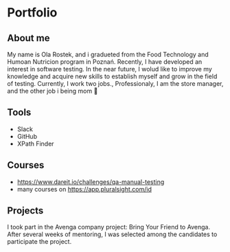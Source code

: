 # Portfolio
## About me

My name is Ola Rostek, and i gradueted from the Food Technology and Humoan Nutricion program in Poznań. Recently, I have developed an interest in software testing. In the near future, I wolud like to improve my knowledge and acquire new skills to establish myself and grow in the field of testing. Currently, I work two jobs., Professionaly, I am the store manager, and the other job i being mom 🙂
## Tools

 - Slack
 - GitHub
 - XPath Finder

## Courses

- https://www.dareit.io/challenges/qa-manual-testing
- many courses on https://app.pluralsight.com/id

## Projects

I took part in the Avenga company project: Bring Your Friend to Avenga. After several weeks of mentoring, I was selected among the candidates to participate the project.


